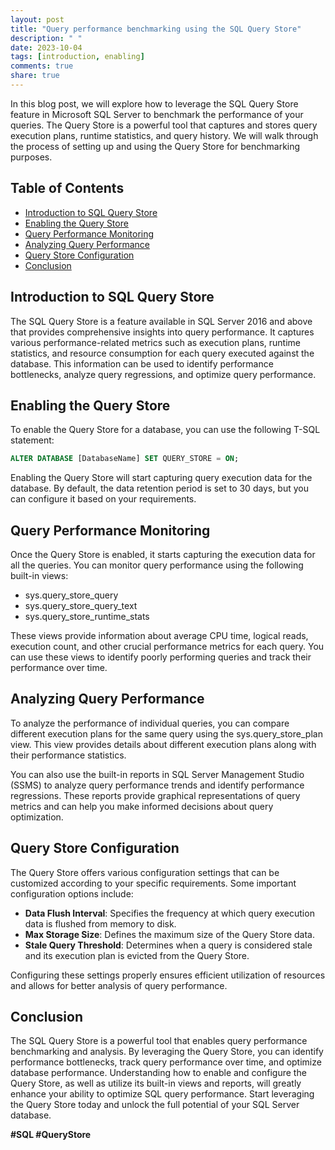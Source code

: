 ```yaml
---
layout: post
title: "Query performance benchmarking using the SQL Query Store"
description: " "
date: 2023-10-04
tags: [introduction, enabling]
comments: true
share: true
---
```


In this blog post, we will explore how to leverage the SQL Query Store feature in Microsoft SQL Server to benchmark the performance of your queries. The Query Store is a powerful tool that captures and stores query execution plans, runtime statistics, and query history. We will walk through the process of setting up and using the Query Store for benchmarking purposes.

## Table of Contents
- [Introduction to SQL Query Store](#introduction-to-sql-query-store)
- [Enabling the Query Store](#enabling-the-query-store)
- [Query Performance Monitoring](#query-performance-monitoring)
- [Analyzing Query Performance](#analyzing-query-performance)
- [Query Store Configuration](#query-store-configuration)
- [Conclusion](#conclusion)

## Introduction to SQL Query Store

The SQL Query Store is a feature available in SQL Server 2016 and above that provides comprehensive insights into query performance. It captures various performance-related metrics such as execution plans, runtime statistics, and resource consumption for each query executed against the database. This information can be used to identify performance bottlenecks, analyze query regressions, and optimize query performance.

## Enabling the Query Store

To enable the Query Store for a database, you can use the following T-SQL statement:

```sql
ALTER DATABASE [DatabaseName] SET QUERY_STORE = ON;
```

Enabling the Query Store will start capturing query execution data for the database. By default, the data retention period is set to 30 days, but you can configure it based on your requirements.

## Query Performance Monitoring

Once the Query Store is enabled, it starts capturing the execution data for all the queries. You can monitor query performance using the following built-in views:

- sys.query_store_query
- sys.query_store_query_text
- sys.query_store_runtime_stats

These views provide information about average CPU time, logical reads, execution count, and other crucial performance metrics for each query. You can use these views to identify poorly performing queries and track their performance over time.

## Analyzing Query Performance

To analyze the performance of individual queries, you can compare different execution plans for the same query using the sys.query_store_plan view. This view provides details about different execution plans along with their performance statistics.

You can also use the built-in reports in SQL Server Management Studio (SSMS) to analyze query performance trends and identify performance regressions. These reports provide graphical representations of query metrics and can help you make informed decisions about query optimization.

## Query Store Configuration

The Query Store offers various configuration settings that can be customized according to your specific requirements. Some important configuration options include:

- **Data Flush Interval**: Specifies the frequency at which query execution data is flushed from memory to disk.
- **Max Storage Size**: Defines the maximum size of the Query Store data.
- **Stale Query Threshold**: Determines when a query is considered stale and its execution plan is evicted from the Query Store.

Configuring these settings properly ensures efficient utilization of resources and allows for better analysis of query performance.

## Conclusion

The SQL Query Store is a powerful tool that enables query performance benchmarking and analysis. By leveraging the Query Store, you can identify performance bottlenecks, track query performance over time, and optimize database performance. Understanding how to enable and configure the Query Store, as well as utilize its built-in views and reports, will greatly enhance your ability to optimize SQL query performance. Start leveraging the Query Store today and unlock the full potential of your SQL Server database.

**#SQL #QueryStore**